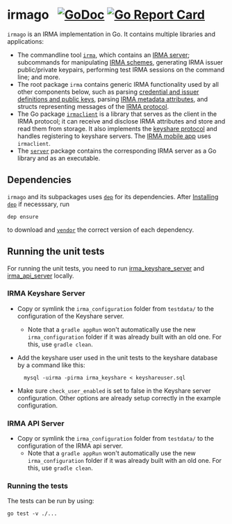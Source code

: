 # irmago &nbsp; [![GoDoc](https://godoc.org/github.com/privacybydesign/irmago?status.svg)](https://godoc.org/github.com/privacybydesign/irmago) [![Go Report Card](https://goreportcard.com/badge/github.com/privacybydesign/irmago)](https://goreportcard.com/report/github.com/privacybydesign/irmago)

`irmago` is an IRMA implementation in Go. It contains multiple libraries and applications:

* The commandline tool [`irma`](irma), which contains an [IRMA server](server/irmad); subcommands for manipulating [IRMA schemes](https://credentials.github.io/docs/irma.html#scheme-managers), generating IRMA issuer public/private keypairs, performing test IRMA sessions on the command line; and more.
* The root package `irma` contains generic IRMA functionality used by all other components below, such as parsing [credential and issuer definitions and public keys](https://github.com/privacybydesign/irma-demo-schememanager), parsing [IRMA metadata attributes](https://credentials.github.io/docs/irma.html#the-metadata-attribute), and structs representing messages of the [IRMA protocol](https://credentials.github.io/protocols/irma-protocol/).
* The Go package [`irmaclient`](irmaclient) is a library that serves as the client in the IRMA protocol; it can receive and disclose IRMA attributes and store and read them from storage. It also implements the [keyshare protocol](https://github.com/privacybydesign/irma_keyshare_server) and handles registering to keyshare servers. The [IRMA mobile app](https://github.com/privacybydesign/irma_mobile) uses `irmaclient`.
* The [`server`](server) package contains the corresponding IRMA server as a Go library and as an executable.

## Dependencies

`irmago` and its subpackages uses [`dep`](https://github.com/golang/dep) for its dependencies. After [Installing `dep`](https://golang.github.io/dep/docs/installation.html) if necesssary, run

    dep ensure

to download and [`vendor`](https://golang.org/cmd/go/#hdr-Vendor_Directories) the correct version of
each dependency.

## Running the unit tests

For running the unit tests, you need to run [irma_keyshare_server](https://github.com/credentials/irma_keyshare_server) and [irma_api_server](https://github.com/credentials/irma_api_server) locally.

### IRMA Keyshare Server

- Copy or symlink the `irma_configuration` folder from `testdata/` to the configuration of the Keyshare server.
    - Note that a `gradle appRun` won't automatically use the new `irma_configuration` folder if it was already built with an old one. For this, use `gradle clean`.
- Add the keyshare user used in the unit tests to the keyshare database by a command like this:

        mysql -uirma -pirma irma_keyshare < keyshareuser.sql

- Make sure `check_user_enabled` is set to false in the Keyshare server configuration. Other options are already setup correctly in the example configuration.


### IRMA API Server
- Copy or symlink the `irma_configuration` folder from `testdata/` to the configuration of the IRMA api server.
    - Note that a `gradle appRun` won't automatically use the new `irma_configuration` folder if it was already built with an old one. For this, use `gradle clean`.


### Running the tests
The tests can be run by using:

    go test -v ./...

<!-- vim: set ts=4 sw=4: -->
